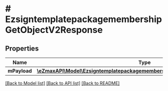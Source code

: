 # # EzsigntemplatepackagemembershipGetObjectV2Response

## Properties

Name | Type | Description | Notes
------------ | ------------- | ------------- | -------------
**mPayload** | [**\eZmaxAPI\Model\EzsigntemplatepackagemembershipGetObjectV2ResponseMPayload**](EzsigntemplatepackagemembershipGetObjectV2ResponseMPayload.md) |  |

[[Back to Model list]](../../README.md#models) [[Back to API list]](../../README.md#endpoints) [[Back to README]](../../README.md)
